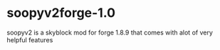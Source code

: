# soopyv2forge-1.0
soopyv2 is a skyblock mod for forge 1.8.9 that comes with alot of very helpful features 
